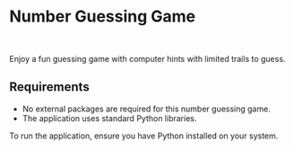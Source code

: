 # Number Guessing Game
<br>

Enjoy a fun guessing game with computer hints with limited trails to guess.

Requirements
-------------
- No external packages are required for this number guessing game.
- The application uses standard Python libraries.

To run the application, ensure you have Python installed on your system.